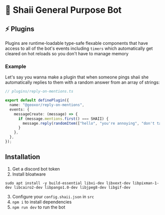 # 🌸 Shaii General Purpose Bot

## ⚡ Plugins

Plugins are runtime-loadable type-safe flexable components that have access to all of the bot's events
including `timers` which automatically get cleared on hot reloads so you don't have to manage
memory

### Example

Let's say you wanna make a plugin that when someone pings shaii she automatically
replies to them with a random answer from an array of strings:

```ts
// plugins/reply-on-mentions.ts

export default definePlugin({
  name: "@geoxor/reply-on-mentions",
  events: {
    messageCreate: (message) => {
      if (message.mentions.first() === SHAII) {
        message.reply(randomItem(["hello", "you're annoying", "don't talk to me again!"]));
      }
    },
  },
});
```

## Installation

1. Get a discord bot token
2. Install bloatware

```
sudo apt install -y build-essential libxi-dev libxext-dev libpixman-1-dev libcairo2-dev libpango1.0-dev libjpeg8-dev libgif-dev
```

3. Configure your `config.shaii.json` in `src`
4. `npm i` to install dependencies
5. `npm run dev` to run the bot

